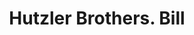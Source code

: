 ---
doi: 10.7916/D8BK2QCC
date_other: '1890'
date_other_textual: 1890-1899
form: printed ephemera
genre:
- Invoices
name:
- Hutzler Brothers
object_in_context_url: https://biggert.cul.columbia.edu/items/view/ave_biggert_00553
subject_hierarchical_geographic:
- Baltimore, Maryland, United States
subject_name:
- Hutzler Brothers
title: Hutzler Brothers. Bill
sort_title: Hutzler Brothers. Bill
call_number: ave_biggert_00553
coordinates:
- 39.28333333333333,-76.61666666666666
pid: ave_biggert_00553
identifiers: ave_biggert_00553
thumbnail: https://derivativo-1.library.columbia.edu/iiif/2/ldpd:343836/full/!256,256/0/native.jpg
permalink: /biggert/ave_biggert_00553/
layout: iiif-image-page
---